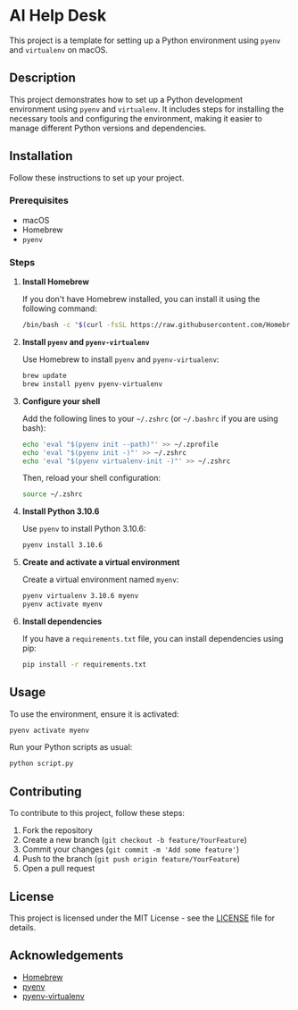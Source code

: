 
# AI Help Desk

This project is a template for setting up a Python environment using `pyenv` and `virtualenv` on macOS.

## Description

This project demonstrates how to set up a Python development environment using `pyenv` and `virtualenv`. It includes steps for installing the necessary tools and configuring the environment, making it easier to manage different Python versions and dependencies.

## Installation

Follow these instructions to set up your project.

### Prerequisites

- macOS
- Homebrew
- `pyenv`

### Steps

1. **Install Homebrew**

   If you don't have Homebrew installed, you can install it using the following command:

   ```sh
   /bin/bash -c "$(curl -fsSL https://raw.githubusercontent.com/Homebrew/install/HEAD/install.sh)"
   ```

2. **Install `pyenv` and `pyenv-virtualenv`**

   Use Homebrew to install `pyenv` and `pyenv-virtualenv`:

   ```sh
   brew update
   brew install pyenv pyenv-virtualenv
   ```

3. **Configure your shell**

   Add the following lines to your `~/.zshrc` (or `~/.bashrc` if you are using bash):

   ```sh
   echo 'eval "$(pyenv init --path)"' >> ~/.zprofile
   echo 'eval "$(pyenv init -)"' >> ~/.zshrc
   echo 'eval "$(pyenv virtualenv-init -)"' >> ~/.zshrc
   ```

   Then, reload your shell configuration:

   ```sh
   source ~/.zshrc
   ```

4. **Install Python 3.10.6**

   Use `pyenv` to install Python 3.10.6:

   ```sh
   pyenv install 3.10.6
   ```

5. **Create and activate a virtual environment**

   Create a virtual environment named `myenv`:

   ```sh
   pyenv virtualenv 3.10.6 myenv
   pyenv activate myenv
   ```

6. **Install dependencies**

   If you have a `requirements.txt` file, you can install dependencies using pip:

   ```sh
   pip install -r requirements.txt
   ```

## Usage

To use the environment, ensure it is activated:

```sh
pyenv activate myenv
```

Run your Python scripts as usual:

```sh
python script.py
```

## Contributing

To contribute to this project, follow these steps:

1. Fork the repository
2. Create a new branch (`git checkout -b feature/YourFeature`)
3. Commit your changes (`git commit -m 'Add some feature'`)
4. Push to the branch (`git push origin feature/YourFeature`)
5. Open a pull request

## License

This project is licensed under the MIT License - see the [LICENSE](LICENSE) file for details.

## Acknowledgements

- [Homebrew](https://brew.sh/)
- [pyenv](https://github.com/pyenv/pyenv)
- [pyenv-virtualenv](https://github.com/pyenv/pyenv-virtualenv)
